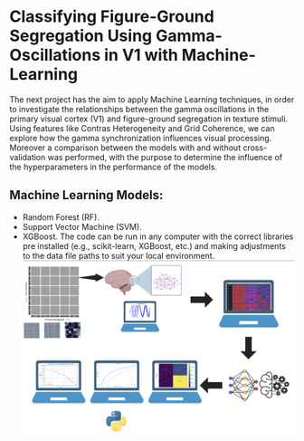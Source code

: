 # Classifying Figure-Ground Segregation Using Gamma-Oscillations in V1 with Machine-Learning
The next project has the aim to apply Machine Learning techniques, in order to investigate the relationships between the gamma oscillations in the primary visual cortex (V1) and figure-ground segregation in texture stimuli. Using features like Contras Heterogeneity and Grid Coherence, we can explore how the gamma synchronization influences visual processing. Moreover a comparison between the models with and without cross-validation was performed, with the purpose to determine the influence of the hyperparameters in the performance of the models. 
## Machine Learning Models: 
- Random Forest (RF). 
- Support Vector Machine (SVM). 
- XGBoost. 
The code can be run in any computer with the correct libraries pre installed (e.g., scikit-learn, XGBoost, etc.) and making adjustments to the data file paths to suit your local environment.
![My Image](Pictures/WorkFlow.png)
